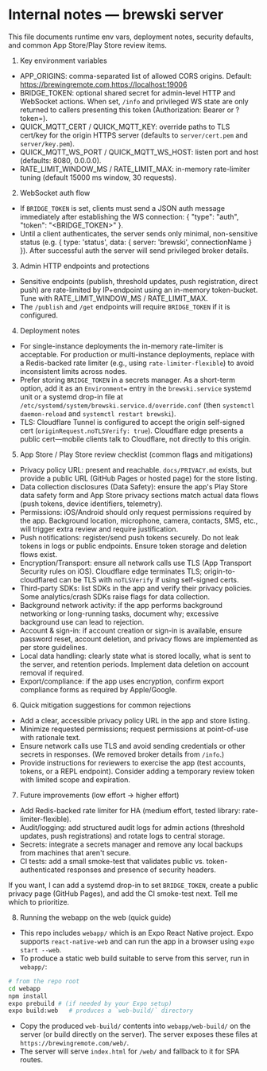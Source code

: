 Internal notes — brewski server
=================================================

This file documents runtime env vars, deployment notes, security defaults, and common App Store/Play Store review items.

1) Key environment variables
- APP_ORIGINS: comma-separated list of allowed CORS origins. Default: https://brewingremote.com,https://localhost:19006
- BRIDGE_TOKEN: optional shared secret for admin-level HTTP and WebSocket actions. When set, `/info` and privileged WS state are only returned to callers presenting this token (Authorization: Bearer <token> or ?token=).
- QUICK_MQTT_CERT / QUICK_MQTT_KEY: override paths to TLS cert/key for the origin HTTPS server (defaults to `server/cert.pem` and `server/key.pem`).
- QUICK_MQTT_WS_PORT / QUICK_MQTT_WS_HOST: listen port and host (defaults: 8080, 0.0.0.0).
- RATE_LIMIT_WINDOW_MS / RATE_LIMIT_MAX: in-memory rate-limiter tuning (default 15000 ms window, 30 requests).

2) WebSocket auth flow
- If `BRIDGE_TOKEN` is set, clients must send a JSON auth message immediately after establishing the WS connection: { "type": "auth", "token": "<BRIDGE_TOKEN>" }.
- Until a client authenticates, the server sends only minimal, non-sensitive status (e.g. { type: 'status', data: { server: 'brewski', connectionName } }). After successful auth the server will send privileged broker details.

3) Admin HTTP endpoints and protections
- Sensitive endpoints (publish, threshold updates, push registration, direct push) are rate-limited by IP+endpoint using an in-memory token-bucket. Tune with RATE_LIMIT_WINDOW_MS / RATE_LIMIT_MAX.
- The `/publish` and `/get` endpoints will require `BRIDGE_TOKEN` if it is configured.

4) Deployment notes
- For single-instance deployments the in-memory rate-limiter is acceptable. For production or multi-instance deployments, replace with a Redis-backed rate limiter (e.g., using `rate-limiter-flexible`) to avoid inconsistent limits across nodes.
- Prefer storing `BRIDGE_TOKEN` in a secrets manager. As a short-term option, add it as an `Environment=` entry in the `brewski.service` systemd unit or a systemd drop-in file at `/etc/systemd/system/brewski.service.d/override.conf` (then `systemctl daemon-reload` and `systemctl restart brewski`).
- TLS: Cloudflare Tunnel is configured to accept the origin self-signed cert (`originRequest.noTLSVerify: true`). Cloudflare edge presents a public cert—mobile clients talk to Cloudflare, not directly to this origin.

5) App Store / Play Store review checklist (common flags and mitigations)
- Privacy policy URL: present and reachable. `docs/PRIVACY.md` exists, but provide a public URL (GitHub Pages or hosted page) for the store listing.
- Data collection disclosures (Data Safety): ensure the app's Play Store data safety form and App Store privacy sections match actual data flows (push tokens, device identifiers, telemetry).
- Permissions: iOS/Android should only request permissions required by the app. Background location, microphone, camera, contacts, SMS, etc., will trigger extra review and require justification.
- Push notifications: register/send push tokens securely. Do not leak tokens in logs or public endpoints. Ensure token storage and deletion flows exist.
- Encryption/Transport: ensure all network calls use TLS (App Transport Security rules on iOS). Cloudflare edge terminates TLS; origin-to-cloudflared can be TLS with `noTLSVerify` if using self-signed certs.
- Third-party SDKs: list SDKs in the app and verify their privacy policies. Some analytics/crash SDKs raise flags for data collection.
- Background network activity: if the app performs background networking or long-running tasks, document why; excessive background use can lead to rejection.
- Account & sign-in: if account creation or sign-in is available, ensure password reset, account deletion, and privacy flows are implemented as per store guidelines.
- Local data handling: clearly state what is stored locally, what is sent to the server, and retention periods. Implement data deletion on account removal if required.
- Export/compliance: if the app uses encryption, confirm export compliance forms as required by Apple/Google.

6) Quick mitigation suggestions for common rejections
- Add a clear, accessible privacy policy URL in the app and store listing.
- Minimize requested permissions; request permissions at point-of-use with rationale text.
- Ensure network calls use TLS and avoid sending credentials or other secrets in responses. (We removed broker details from `/info`.)
- Provide instructions for reviewers to exercise the app (test accounts, tokens, or a REPL endpoint). Consider adding a temporary review token with limited scope and expiration.

7) Future improvements (low effort → higher effort)
- Add Redis-backed rate limiter for HA (medium effort, tested library: rate-limiter-flexible).
- Audit/logging: add structured audit logs for admin actions (threshold updates, push registrations) and rotate logs to central storage.
- Secrets: integrate a secrets manager and remove any local backups from machines that aren't secure.
- CI tests: add a small smoke-test that validates public vs. token-authenticated responses and presence of security headers.

If you want, I can add a systemd drop-in to set `BRIDGE_TOKEN`, create a public privacy page (GitHub Pages), and add the CI smoke-test next. Tell me which to prioritize.

8) Running the webapp on the web (quick guide)
- This repo includes `webapp/` which is an Expo React Native project. Expo supports `react-native-web` and can run the app in a browser using `expo start --web`.
- To produce a static web build suitable to serve from this server, run in `webapp/`:

```bash
# from the repo root
cd webapp
npm install
expo prebuild # (if needed by your Expo setup)
expo build:web   # produces a `web-build/` directory
```

- Copy the produced `web-build/` contents into `webapp/web-build/` on the server (or build directly on the server). The server exposes these files at `https://brewingremote.com/web/`.
- The server will serve `index.html` for `/web/` and fallback to it for SPA routes.
